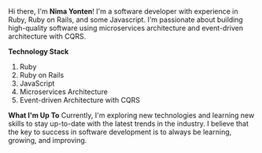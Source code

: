 Hi there, I'm **Nima Yonten**!
I'm a software developer with experience in Ruby, Ruby on Rails, and some Javascript. I'm passionate about building high-quality software using microservices architecture and event-driven architecture with CQRS.

**Technology Stack**
  1. Ruby
  2. Ruby on Rails
  3. JavaScript
  4. Microservices Architecture
  5. Event-driven Architecture with CQRS

**What I'm Up To**
Currently, I'm exploring new technologies and learning new skills to stay up-to-date with the latest trends in the industry. 
I believe that the key to success in software development is to always be learning, growing, and improving.
